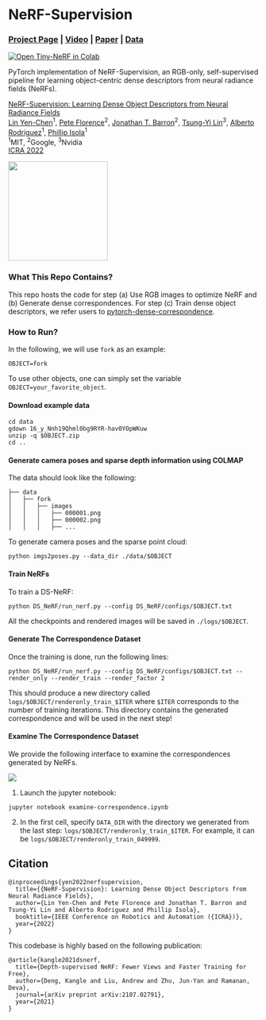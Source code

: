 # NeRF-Supervision

### [Project Page](https://yenchenlin.me/nerf-supervision/) | [Video](https://www.youtube.com/watch?v=_zN-wVwPH1s) | [Paper](https://drive.google.com/file/d/1kNH9z_109olDOhPZK0rLBTpqEyhSIDQ9/view?usp=sharing) | [Data](https://drive.google.com/drive/folders/11uBvHlLfe1kNPUGlsah_OwyRoXK9OOkt?usp=sharing)
[![Open Tiny-NeRF in Colab](https://colab.research.google.com/assets/colab-badge.svg)](https://colab.research.google.com/drive/13ISri5KD2XeEtsFs25hmZtKhxoDywB5y?usp=sharing)<br>

PyTorch implementation of NeRF-Supervision, an RGB-only, self-supervised pipeline for learning object-centric dense descriptors from neural radiance fields (NeRFs).

[NeRF-Supervision: Learning Dense Object Descriptors from Neural Radiance Fields](https://yenchenlin.me/nerf-supervision/)  
 [Lin Yen-Chen](https://yenchenlin.me/)<sup>1</sup>,
 [Pete Florence](http://www.peteflorence.com/)<sup>2</sup>,
 [Jonathan T. Barron](http://jonbarron.info/)<sup>2</sup>,
 [Tsung-Yi Lin](https://scholar.google.com/citations?user=_BPdgV0AAAAJ&hl=en)<sup>3</sup>,
 [Alberto Rodriguez](https://meche.mit.edu/people/faculty/ALBERTOR@MIT.EDU)<sup>1</sup>,
 [Phillip Isola](http://web.mit.edu/phillipi/)<sup>1</sup> <br>
 <sup>1</sup>MIT, <sup>2</sup>Google, <sup>3</sup>Nvidia
 <br>
 [ICRA 2022](https://www.icra2022.org/)

<img src='https://user-images.githubusercontent.com/7057863/156472748-f000ed0a-8b56-4e2a-b86f-f378dddeb007.png' height="200">


### What This Repo Contains?

This repo hosts the code for step (a) Use RGB images to optimize NeRF and (b) Generate dense correspondences. For step (c) Train dense object descriptors, we refer users to [pytorch-dense-correspondence](https://github.com/RobotLocomotion/pytorch-dense-correspondence).


### How to Run?

In the following, we will use `fork` as an example:

```
OBJECT=fork
```

To use other objects, one can simply set the variable `OBJECT=your_favorite_object`. 

#### Download example data

```
cd data
gdown 16_y_Nnh19Qhml0bg9RYR-hav0YOpWKuw
unzip -q $OBJECT.zip
cd ..
```

#### Generate camera poses and sparse depth information using COLMAP

The data should look like the following:
```
├── data
│   ├── fork
│   │   ├── images
│   │   │   ├── 000001.png
│   │   │   ├── 000002.png
│   │   │   ├── ...
```

To generate camera poses and the sparse point cloud:
```
python imgs2poses.py --data_dir ./data/$OBJECT
```

#### Train NeRFs

To train a DS-NeRF:
```
python DS_NeRF/run_nerf.py --config DS_NeRF/configs/$OBJECT.txt
```

All the checkpoints and rendered images will be saved in `./logs/$OBJECT`.


#### Generate The Correspondence Dataset

Once the training is done, run the following lines:

```
python DS_NeRF/run_nerf.py --config DS_NeRF/configs/$OBJECT.txt --render_only --render_train --render_factor 2
```

This should produce a new directory called `logs/$OBJECT/renderonly_train_$ITER` where `$ITER` corresponds to the number of training iterations. This directory contains the generated correspondence and will be used in the next step!

#### Examine The Correspondence Dataset
We provide the following interface to examine the correspondences generated by NeRFs.

![](https://user-images.githubusercontent.com/7057863/156497728-89b868e6-9b00-4f9a-9183-1bad3b0c66c3.gif)

1. Launch the jupyter notebook:
 ```
 jupyter notebook examine-correspondence.ipynb
 ```
2. In the first cell, specify `DATA_DIR` with the directory we generated from the last step: `logs/$OBJECT/renderonly_train_$ITER`. For example, it can be `logs/$OBJECT/renderonly_train_049999`.

## Citation
```
@inproceedings{yen2022nerfsupervision,
  title={{NeRF-Supervision}: Learning Dense Object Descriptors from Neural Radiance Fields},
  author={Lin Yen-Chen and Pete Florence and Jonathan T. Barron and Tsung-Yi Lin and Alberto Rodriguez and Phillip Isola},
  booktitle={IEEE Conference on Robotics and Automation ({ICRA})},
  year={2022}
}
```

This codebase is highly based on the following publication:

```
@article{kangle2021dsnerf,
  title={Depth-supervised NeRF: Fewer Views and Faster Training for Free},
  author={Deng, Kangle and Liu, Andrew and Zhu, Jun-Yan and Ramanan, Deva},
  journal={arXiv preprint arXiv:2107.02791},
  year={2021}
}
```
